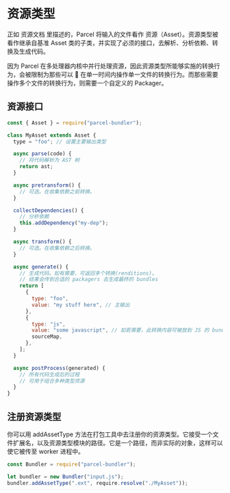 # 资源类型

正如 资源文档 里描述的，Parcel 将输入的文件看作 资源（Asset）。资源类型被看作继承自基准 Asset 类的子类，并实现了必须的接口，去解析、分析依赖、转换及生成代码。

因为 Parcel 在多处理器内核中并行处理资源，因此资源类型所能够实施的转换行为，会被限制为那些可以  在单一时间内操作单一文件的转换行为。而那些需要操作多个文件的转换行为，则需要一个自定义的 Packager。

## 资源接口

```js
const { Asset } = require("parcel-bundler");

class MyAsset extends Asset {
  type = "foo"; // 设置主要输出类型

  async parse(code) {
    // 将代码解析为 AST 树
    return ast;
  }

  async pretransform() {
    // 可选。在收集依赖之前转换。
  }

  collectDependencies() {
    // 分析依赖
    this.addDependency("my-dep");
  }

  async transform() {
    // 可选。在收集依赖之后转换。
  }

  async generate() {
    // 生成代码。如有需要，可返回多个转换(renditions)。
    // 结果会传到合适的 packagers 去生成最终的 bundles
    return [
      {
        type: "foo",
        value: "my stuff here", // 主输出
      },
      {
        type: "js",
        value: "some javascript", // 如若需要，此转换内容可被放到 JS 的 bundle 中
        sourceMap,
      },
    ];
  }

  async postProcess(generated) {
    // 所有代码生成后的过程
    // 可用于组合多种类型资源
  }
}
```

## 注册资源类型

你可以用 addAssetType 方法在打包工具中去注册你的资源类型。它接受一个文件扩展名，以及资源类型模块的路径。它是一个路径，而非实际的对象，这样可以使它被传至 worker 进程中。

```js
const Bundler = require("parcel-bundler");

let bundler = new Bundler("input.js");
bundler.addAssetType(".ext", require.resolve("./MyAsset"));
```
